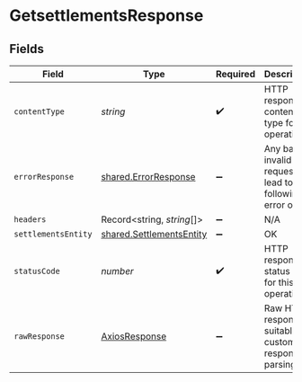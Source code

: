 # GetsettlementsResponse


## Fields

| Field                                                                       | Type                                                                        | Required                                                                    | Description                                                                 |
| --------------------------------------------------------------------------- | --------------------------------------------------------------------------- | --------------------------------------------------------------------------- | --------------------------------------------------------------------------- |
| `contentType`                                                               | *string*                                                                    | :heavy_check_mark:                                                          | HTTP response content type for this operation                               |
| `errorResponse`                                                             | [shared.ErrorResponse](../../../sdk/models/shared/errorresponse.md)         | :heavy_minus_sign:                                                          | Any bad or invalid request will lead to following error object              |
| `headers`                                                                   | Record<string, *string*[]>                                                  | :heavy_minus_sign:                                                          | N/A                                                                         |
| `settlementsEntity`                                                         | [shared.SettlementsEntity](../../../sdk/models/shared/settlementsentity.md) | :heavy_minus_sign:                                                          | OK                                                                          |
| `statusCode`                                                                | *number*                                                                    | :heavy_check_mark:                                                          | HTTP response status code for this operation                                |
| `rawResponse`                                                               | [AxiosResponse](https://axios-http.com/docs/res_schema)                     | :heavy_minus_sign:                                                          | Raw HTTP response; suitable for custom response parsing                     |